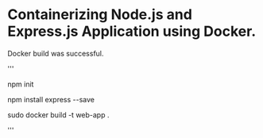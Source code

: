 # Containerizing Node.js and Express.js Application using Docker.

Docker build was successful.

'''

npm init

npm install express --save

sudo docker build -t web-app .

'''
